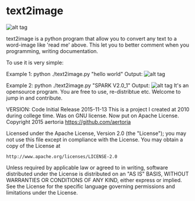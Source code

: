 # text2image
![alt tag](https://github.com/aertoria/text2image/blob/master/doc/example/1.jpg?raw=true)


text2image is a python program that allow you to convert any text to a word-image like 'read me' above.
This let you to better comment when you programming, writing documentation.

To use it is very simple:

Example 1:
 python ./text2image.py "hello world"
Output:
![alt tag](https://github.com/aertoria/text2image/blob/master/doc/example/2.jpg?raw=true)



Example 2:
 python ./text2image.py "SPARK V2.0_1"
Output:
![alt tag](https://github.com/aertoria/text2image/blob/master/doc/example/3.jpg?raw=true)
It's an opensource program. You are free to use, re-distribtue etc. Welcome to jump in and contribute.


VERSION:  Code Initial Release    2015-11-13
This is a project I created at 2010 during college time. Was on GNU license. Now put on Apache License.
Copyright 2015 aertoria
https://github.com/aertoria

Licensed under the Apache License, Version 2.0 (the "License");
you may not use this file except in compliance with the License.
You may obtain a copy of the License at

	http://www.apache.org/licenses/LICENSE-2.0

Unless required by applicable law or agreed to in writing, software
distributed under the License is distributed on an "AS IS" BASIS,
WITHOUT WARRANTIES OR CONDITIONS OF ANY KIND, either express or implied.
See the License for the specific language governing permissions and
limitations under the License.
